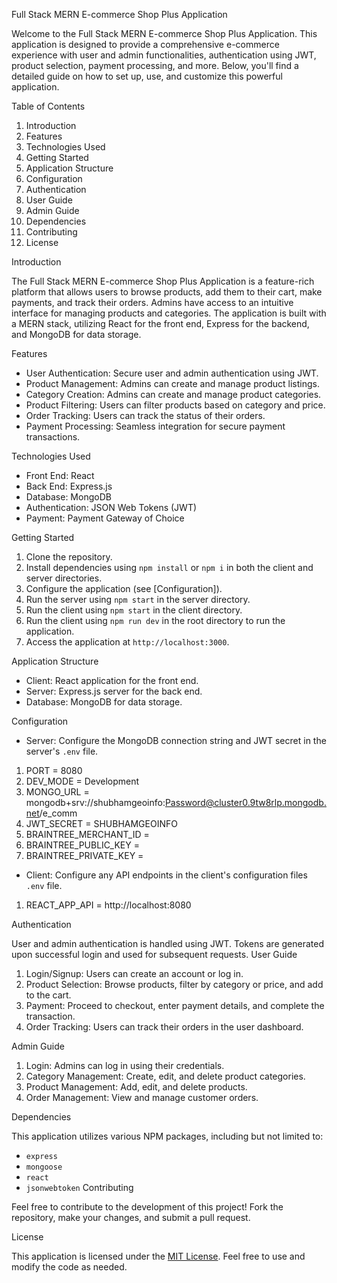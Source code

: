 Full Stack MERN E-commerce Shop Plus Application

Welcome to the Full Stack MERN E-commerce Shop Plus Application. This application is designed to provide a comprehensive e-commerce experience with user and admin functionalities, authentication using JWT, product selection, payment processing, and more. Below, you'll find a detailed guide on how to set up, use, and customize this powerful application.

Table of Contents

1. Introduction
2. Features
3. Technologies Used
4. Getting Started
5. Application Structure
6. Configuration
7. Authentication
8. User Guide
9. Admin Guide
10. Dependencies
11. Contributing
12. License

 Introduction

The Full Stack MERN E-commerce Shop Plus Application is a feature-rich platform that allows users to browse products, add them to their cart, make payments, and track their orders. Admins have access to an intuitive interface for managing products and categories. The application is built with a MERN stack, utilizing React for the front end, Express for the backend, and MongoDB for data storage.

 Features

* User Authentication: Secure user and admin authentication using JWT.
* Product Management: Admins can create and manage product listings.
* Category Creation: Admins can create and manage product categories.
* Product Filtering: Users can filter products based on category and price.
* Order Tracking: Users can track the status of their orders.
* Payment Processing: Seamless integration for secure payment transactions.

Technologies Used

* Front End: React
* Back End: Express.js
* Database:  MongoDB
* Authentication: JSON Web Tokens (JWT)
* Payment: Payment Gateway of Choice

Getting Started

1. Clone the repository.
2. Install dependencies using `npm install` or ` npm i ` in both the client and server directories.
3. Configure the application (see [Configuration]).
4. Run the server using `npm start` in the server directory.
5. Run the client using `npm start` in the client directory.
6. Run the client using `npm run dev` in the root directory to run the application.
7. Access the application at `http://localhost:3000`.

Application Structure

* Client: React application for the front end.
* Server: Express.js server for the back end.
* Database: MongoDB for data storage.

Configuration

* Server:  Configure the MongoDB connection string and JWT secret in the server's `.env` file.

1. PORT = 8080
2. DEV_MODE = Development
3. MONGO_URL = mongodb+srv://shubhamgeoinfo:Password@cluster0.9tw8rlp.mongodb.net/e_comm
4. JWT_SECRET = SHUBHAMGEOINFO
5. BRAINTREE_MERCHANT_ID = 
6. BRAINTREE_PUBLIC_KEY = 
7. BRAINTREE_PRIVATE_KEY = 

* Client:  Configure any API endpoints in the client's configuration files `.env` file.

1. REACT_APP_API = http://localhost:8080

Authentication

User and admin authentication is handled using JWT. Tokens are generated upon successful login and used for subsequent requests.
User Guide

1. Login/Signup:  Users can create an account or log in.
2. Product Selection: Browse products, filter by category or price, and add to the cart.
3. Payment:  Proceed to checkout, enter payment details, and complete the transaction.
4. Order Tracking:  Users can track their orders in the user dashboard.

Admin Guide

1. Login: Admins can log in using their credentials.
2. Category Management: Create, edit, and delete product categories.
3. Product Management: Add, edit, and delete products.
4. Order Management: View and manage customer orders.

Dependencies

This application utilizes various NPM packages, including but not limited to:

* `express`
* `mongoose`
* `react`
* `jsonwebtoken`
Contributing

Feel free to contribute to the development of this project! Fork the repository, make your changes, and submit a pull request.

License

This application is licensed under the [MIT License](LICENSE). Feel free to use and modify the code as needed.

